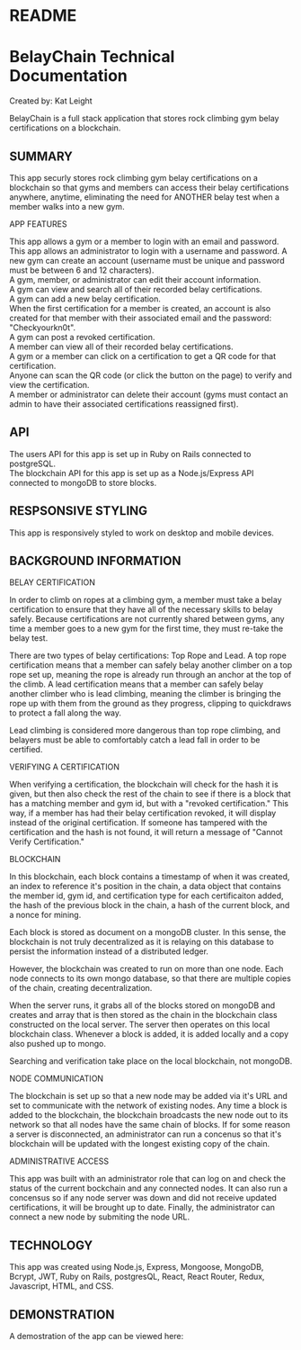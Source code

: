 # README

# BelayChain Technical Documentation
Created by: Kat Leight

BelayChain is a full stack application that stores rock climbing gym belay certifications on a blockchain. 
 

## SUMMARY
This app securly stores rock climbing gym belay certifications on a blockchain so that gyms and members can access their belay certifications anywhere, anytime, eliminating the need for ANOTHER belay test when a member walks into a new gym. 

APP FEATURES

This app allows a gym or a member to login with an email and password.  
This app allows an administrator to login with a username and password.
A new gym can create an account (username must be unique and password must be between 6 and 12 characters).  
A gym, member, or administrator can edit their account information.  
A gym can view and search all of their recorded belay certifications.  
A gym can add a new belay certification.  
When the first certification for a member is created, an account is also created for that member with their associated email and the password: "Checkyourkn0t".  
A gym can post a revoked certification.  
A member can view all of their recorded belay certifications.  
A gym or a member can click on a certification to get a QR code for that certification.  
Anyone can scan the QR code (or click the button on the page) to verify and view the certification.       
A member or administrator can delete their account (gyms must contact an admin to have their associated certifications reassigned first).  

## API
The users API for this app is set up in Ruby on Rails connected to postgreSQL.  
The blockchain API for this app is set up as a Node.js/Express API connected to mongoDB to store blocks. 

## RESPSONSIVE STYLING

This app is responsively styled to work on desktop and mobile devices.  

## BACKGROUND INFORMATION
BELAY CERTIFICATION

In order to climb on ropes at a climbing gym, a member must take a belay certification to ensure that they have all of the necessary skills to belay safely. Because certifications are not currently shared between gyms, any time a member goes to a new gym for the first time, they must re-take the belay test.   
  
There are two types of belay certifications: Top Rope and Lead. A top rope certification means that a member can safely belay another climber on a top rope set up, meaning the rope is already run through an anchor at the top of the climb. A lead certification means that a member can safely belay another climber who is lead climbing, meaning the climber is bringing the rope up with them from the ground as they progress, clipping to quickdraws to protect a fall along the way. 

Lead climbing is considered more dangerous than top rope climbing, and belayers must be able to comfortably catch a lead fall in order to be certified. 

VERIFYING A CERTIFICATION

When verifying a certification, the blockchain will check for the hash it is given, but then also check the rest of the chain to see if there is a block that has a matching member and gym id, but with a "revoked certification." This way, if a member has had their belay certification revoked, it will display instead of the original certification. If someone has tampered with the certification and the hash is not found, it will return a message of "Cannot Verify Certification." 

BLOCKCHAIN

In this blockchain, each block contains a timestamp of when it was created, an index to reference it's position in the chain, a data object that contains the member id, gym id, and certification type for each certificaiton added, the hash of the previous block in the chain, a hash of the current block, and a nonce for mining. 

Each block is stored as document on a mongoDB cluster. In this sense, the blockchain is not truly decentralized as it is relaying on this database to persist the information instead of a distributed ledger. 

However, the blockchain was created to run on more than one node. Each node connects to its own mongo database, so that there are multiple copies of the chain, creating decentralization. 

When the server runs, it grabs all of the blocks stored on mongoDB and creates and array that is then stored as the chain in the blockchain class constructed on the local server. The server then operates on this local blockchain class. Whenever a block is added, it is added locally and a copy also pushed up to mongo.

Searching and verification take place on the local blockchain, not mongoDB. 

NODE COMMUNICATION

The blockchain is set up so that a new node may be added via it's URL and set to communicate with the network of existing nodes. Any time a block is added to the blockchain, the blockchain broadcasts the new node out to its network so that all nodes have the same chain of blocks. If for some reason a server is disconnected, an administrator can run a concenus so that it's blockchain will be updated with the longest existing copy of the chain.  

ADMINISTRATIVE ACCESS

This app was built with an administrator role that can log on and check the status of the current bockchain and any connected nodes. It can also run a concensus so if any node server was down and did not receive updated certifications, it will be brought up to date. Finally, the administrator can connect a new node by submiting the node URL. 
 

## TECHNOLOGY
This app was created using Node.js, Express, Mongoose, MongoDB, Bcrypt, JWT, Ruby on Rails, postgresQL, React, React Router, Redux, Javascript, HTML, and CSS. 


## DEMONSTRATION
A demostration of the app can be viewed here: 
